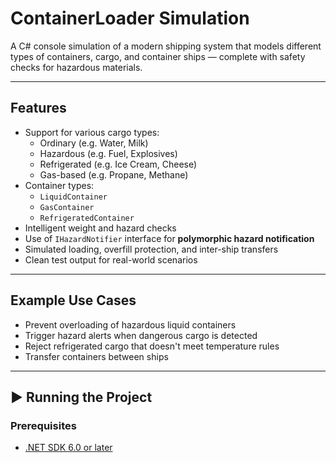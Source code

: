 # ContainerLoader Simulation

A C# console simulation of a modern shipping system that models different types of containers, cargo, and container ships — complete with safety checks for hazardous materials.

---

## Features

- Support for various cargo types:
  - Ordinary (e.g. Water, Milk)
  - Hazardous (e.g. Fuel, Explosives)
  - Refrigerated (e.g. Ice Cream, Cheese)
  - Gas-based (e.g. Propane, Methane)
- Container types:
  - `LiquidContainer`
  - `GasContainer`
  - `RefrigeratedContainer`
- Intelligent weight and hazard checks
- Use of `IHazardNotifier` interface for **polymorphic hazard notification**
- Simulated loading, overfill protection, and inter-ship transfers
- Clean test output for real-world scenarios

---

## Example Use Cases

- Prevent overloading of hazardous liquid containers
- Trigger hazard alerts when dangerous cargo is detected
- Reject refrigerated cargo that doesn't meet temperature rules
- Transfer containers between ships

---

## ▶️ Running the Project

### Prerequisites
- [.NET SDK 6.0 or later](https://dotnet.microsoft.com/download)


